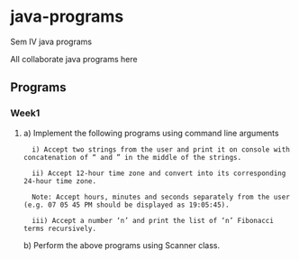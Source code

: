 # java-programs

Sem IV java programs

All collaborate java programs here

## Programs

### Week1

1.  a) Implement the following programs using command line arguments

          i) Accept two strings from the user and print it on console with concatenation of “ and ” in the middle of the strings.

          ii) Accept 12-hour time zone and convert into its corresponding 24-hour time zone.

          Note: Accept hours, minutes and seconds separately from the user (e.g. 07 05 45 PM should be displayed as 19:05:45).

          iii) Accept a number ‘n’ and print the list of ‘n’ Fibonacci terms recursively.

    b) Perform the above programs using Scanner class.
